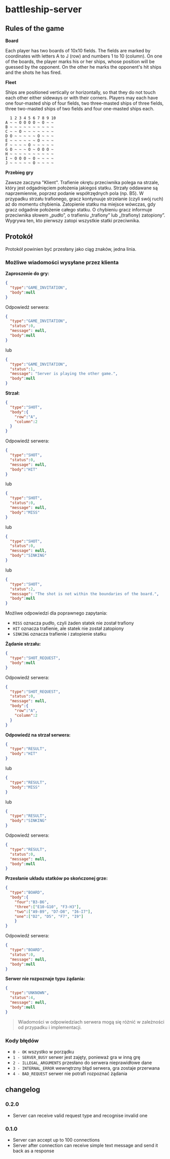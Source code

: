 # battleship-server


## Rules of the game

**Board**

Each player has two boards of 10x10 fields. The fields are marked by coordinates with letters A to J (row) and numbers 1 to 10 (column). On one of the boards, the player marks his or her ships, whose position will be guessed by the opponent. On the other he marks the opponent's hit ships and the shots he has fired.

**Fleet**  

Ships are positioned vertically or horizontally, so that they do not touch each other either sideways or with their corners. Players may each have one four-masted ship of four fields, two three-masted ships of three fields, three two-masted ships of two fields and four one-masted ships each.

```
  1 2 3 4 5 6 7 8 9 10
A ~ ~ O O O O ~ O ~ ~
B ~ ~ ~ ~ ~ ~ ~ ~ ~ ~
C ~ ~ O ~ ~ ~ ~ ~ ~ ~
D O ~ ~ ~ ~ ~ O ~ ~ ~
E ~ ~ ~ ~ ~ ~ O ~ ~ ~
F ~ ~ ~ ~ O ~ ~ ~ ~ ~
G O ~ ~ ~ O ~ O O O ~
H ~ ~ ~ ~ ~ ~ ~ ~ ~ ~
I ~ O O O ~ O ~ ~ ~ ~
J ~ ~ ~ ~ ~ O ~ ~ ~ ~
```
**Przebieg gry**

Zawsze zaczyna "Klient". Trafienie okrętu przeciwnika polega na strzale, który jest odgadnięciem położenia jakiegoś statku. Strzały oddawane są naprzemiennie, poprzez podanie współrzędnych pola (np. B5). W przypadku strzału trafionego, gracz kontynuuje strzelanie (czyli swój ruch) aż do momentu chybienia. Zatopienie statku ma miejsce wówczas, gdy gracz odgadnie położenie całego statku. O chybieniu gracz informuje przeciwnika słowem „pudło”, o trafieniu „trafiony” lub „(trafiony) zatopiony”.
Wygrywa ten, kto pierwszy zatopi wszystkie statki przeciwnika.


## Protokół

Protokół powinien być przesłany jako ciąg znaków, jedna linia.
### Możliwe wiadomości wysyłane przez klienta

**Zaproszenie do gry:**
```json
{
  "type":"GAME_INVITATION",
  "body":null
}
```
Odpowiedź serwera:
```json
{
  "type":"GAME_INVITATION",
  "status":0,
  "message": null,
  "body":null
}
```
lub
```json
{
  "type":"GAME_INVITATION",
  "status":1,
  "message": "Server is playing the other game.",
  "body":null
}
```
**Strzał:**
```json
{
  "type":"SHOT",
  "body":{
    "row":"A",
    "column":2
  }
}
```
Odpowiedź serwera:
```json
{
  "type":"SHOT",
  "status":0,
  "message": null,
  "body":"HIT"
}


```
lub
```json
{
  "type":"SHOT",
  "status":0,
  "message": null,
  "body":"MISS"
}
```
lub
```json
{
  "type":"SHOT",
  "status":0,
  "message": null,
  "body":"SINKING"
}
```
lub
```json
{
  "type":"SHOT",
  "status":2,
  "message": "The shot is not within the boundaries of the board.",
  "body":null
}
```
Możliwe odpowiedzi dla poprawnego zapytania:

- `MISS` oznacza pudło, czyli żaden statek nie został trafiony
- `HIT` oznacza trafienie, ale statek nie został zatopiony
- `SINKING` oznacza trafienie i zatopienie statku

**Żądanie strzału:**
```json
{
  "type":"SHOT_REQUEST",
  "body":null
}
```
Odpowiedź serwera:
```json
{
  "type":"SHOT_REQUEST",
  "status":0,
  "message": null,
  "body":{
    "row":"A",
    "column":2
  }
}
```
**Odpowiedź na strzał serwera:**
```json
{
  "type":"RESULT",
  "body":"HIT"
}
```
lub
```json
{
  "type":"RESULT",
  "body":"MISS"
}
```
lub
```json
{
  "type":"RESULT",
  "body":"SINKING"
}
```
Odpowiedź serwera:
```json
{
  "type":"RESULT",
  "status":0,
  "message": null,
  "body":null
}
```
**Przesłanie układu statków po skończonej grze:**
```json
{
  "type":"BOARD",
  "body":{
    "four":"B3-B6",
    "three":["E10-G10", "F3-H3"],
    "two":["A9-B9", "D7-D8", "I6-I7"],
    "one":["D2", "D5", "F7", "I9"]
    }
}
```
Odpowiedź serwera:
```json
{
  "type":"BOARD",
  "status":0,
  "message": null,
  "body":null
}
```
**Serwer nie rozpoznaje typu żądania:**

```json
{
  "type":"UNKNOWN",
  "status":4,
  "message": null,
  "body":null
}
```
>Wiadomości w odpowiedziach serwera mogą się różnić w zależności od przypadku i implementacji.


### Kody błędów

- `0 - OK` wszystko w porządku
- `1 - SERVER_BUSY` serwer jest zajęty, ponieważ gra w inną grę
- `2 - ILLEGAL_ARGUMENTS` przesłano do serwera nieprawidłowe dane
- `3 - INTERNAL_ERROR` wewnętrzny błąd serwera, gra zostaje przerwana
- `4 - BAD_REQUEST` serwer nie potrafi rozpoznać żądania
## changelog 
###  0.2.0
- Server can receive valid request type and recognise invalid one
###  0.1.0
- Server can accept up to 100 connections
- Server after connection can receive simple text message and send it back as a response
